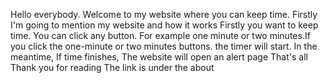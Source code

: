 Hello everybody. Welcome to my website where you can keep  time. Firstly I'm going to mention my website and  how it works  Firstly you want to keep time.
You can click  any button.
For example one minute or two minutes.If you click the one-minute or two minutes buttons. the timer will start. In the meantime, If time finishes, The website will open an alert page
That's all
Thank you for reading
The link is under the about
